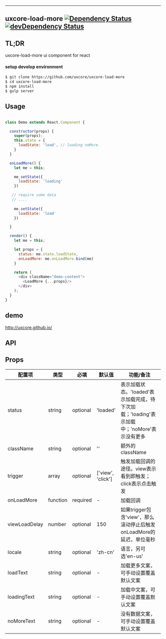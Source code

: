 ---

## uxcore-load-more [![Dependency Status](http://img.shields.io/david/uxcore/uxcore-load-more.svg?style=flat-square)](https://david-dm.org/uxcore/uxcore-load-more) [![devDependency Status](http://img.shields.io/david/dev/uxcore/uxcore-load-more.svg?style=flat-square)](https://david-dm.org/uxcore/uxcore-load-more#info=devDependencies) 

## TL;DR

uxcore-load-more ui component for react

#### setup develop environment

```sh
$ git clone https://github.com/uxcore/uxcore-load-more
$ cd uxcore-load-more
$ npm install
$ gulp server
```

## Usage

````javascript

class Demo extends React.Component {

  constructor(props) {
    super(props);
    this.state = {
      loadState: 'load', // loading noMore
    }
  }

  onLoadMore() {
    let me = this;

    me.setState({
      loadState: 'loading'
    })

   // require some data
   // ....
   
    me.setState({
      loadState: 'load'
    })

  }

  render() {
    let me = this;

    let props = {
      status: me.state.loadState,
      onLoadMore: me.onLoadMore.bind(me)
    }

    return (
      <div className="demo-content">
        <LoadMore {...props}/>
      </div>
    );
  }
}

````


## demo
http://uxcore.github.io/

## API

## Props

| 配置项 | 类型 | 必填 | 默认值 | 功能/备注 |
|---|---|---|---|---|
|status|string|optional|'loaded'|表示加载状态。'loaded'表示加载完成，待下次加载；'loading'表示加载中；'noMore'表示没有更多|
|className|string|optional|''|额外的className|
|trigger|array|optional|['view', 'click']|触发加载回调的途径。view表示看到即触发；click表示点击触发|
|onLoadMore|function|required|-|加载回调|需要在该方法中手动控制status改变|
|viewLoadDelay|number|optional|150|如果trigger包含'view'，那么滚动停止后触发onLoadMore的延迟，单位毫秒|
|locale|string|optional|'zh-cn'|语言，另可选'en-us'|
|loadText|string|optional|-|加载更多文案，可手动设置覆盖默认文案|
|loadingText|string|optional|-|加载中文案，可手动设置覆盖默认文案|
|noMoreText|string|optional|-|没有数据文案，可手动设置覆盖默认文案|

